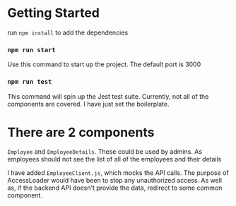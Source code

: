 # Getting Started

run `npm install` to add the dependencies

### `npm run start`
Use this command to start up the project. The default port is 3000

### `npm run test`
This command will spin up the Jest test suite. Currently, not all of the components are covered. 
I have just set the boilerplate.


# There are 2 components
`Employee` and `EmployeeDetails`. These could be used by admins. As employees should not see the list of all of the employees and their details

I have added `EmployeeClient.js`, which mocks the API calls. 
The purpose of AccessLoader would have been to stop any unauthorized access. As well as, if the backend API doesn't provide the data, redirect to some common component.
